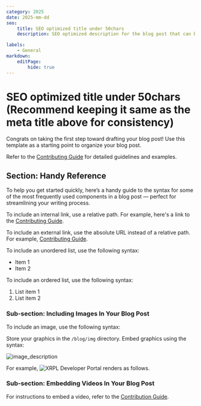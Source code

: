 ```yaml
---
category: 2025
date: 2025-mm-dd
seo:
    title: SEO optimized title under 50chars
    description: SEO optimized description for the blog post that can be displayed in search results.

labels:
    - General
markdown:
    editPage:
        hide: true
---
```

# SEO optimized title under 50chars (Recommend keeping it same as the meta title above for consistency)


Congrats on taking the first step toward drafting your blog post! Use this template as a starting point to organize your blog post.

<!-- BREAK -->

Refer to the [Contributing Guide](https://xrpl.org/resources/contribute-documentation) for detailed guidelines and examples.

## Section: Handy Reference

To help you get started quickly, here’s a handy guide to the syntax for some of the most frequently used components in a blog post — perfect for streamlining your writing process.

To include an internal link, use a relative path.  For example, here's a link to the [Contributing Guide](../resources/contribute-documentation/index.md).

To include an external link, use the absolute URL instead of a relative path. For example, [Contributing Guide](https://xrpl.org/resources/contribute-documentation).

To include an unordered list, use the following syntax:

- Item 1
- Item 2

To include an ordered list, use the following syntax:

1. List item 1
2. List item 2


### Sub-section: Including Images In Your Blog Post

To include an image, use the following syntax:

Store your graphics in the `/blog/img` directory. Embed graphics using the syntax:

![image_description](/blog/img/my_image.png)

For example, ![XRPL Developer Portal](/blog/img/docs-iav3/xrpl-docs-home.png) renders as follows.

### Sub-section: Embedding Videos In Your Blog Post

For instructions to embed a video, refer to the [Contribution Guide](https://xrpl.org/resources/contribute-documentation#videos).
